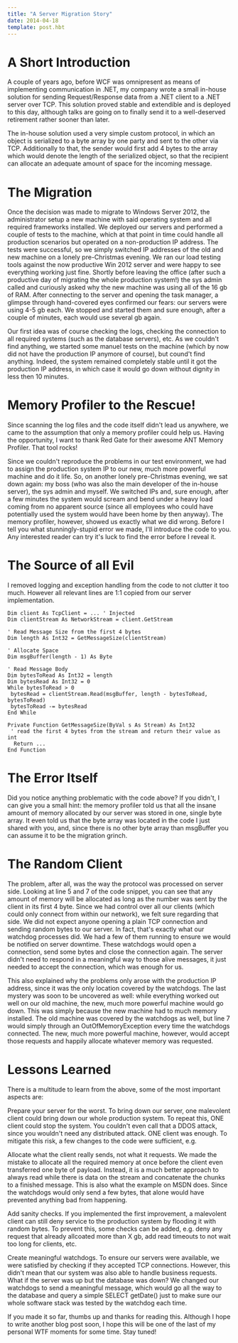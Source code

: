 ```yaml
---
title: "A Server Migration Story"
date: 2014-04-18
template: post.hbt
---
```

# A Short Introduction

A couple of years ago, before WCF was omnipresent as means of implementing communication in .NET, my company wrote a small in-house solution for sending Request/Response data from a .NET client to a .NET server over TCP. This solution proved stable and extendible and is deployed to this day, although talks are going on to finally send it to a well-deserved retirement rather sooner than later.

The in-house solution used a very simple custom protocol, in which an object is serialized to a byte array by one party and sent to the other via TCP. Additionally to that, the sender would first add 4 bytes to the array which would denote the length of the serialized object, so that the recipient can allocate an adequate amount of space for the incoming message.

# The Migration
Once the decision was made to migrate to Windows Server 2012, the administrator setup a new machine with said operating system and all required frameworks installed. We deployed our servers and performed a couple of tests to the machine, which at that point in time could handle all production scenarios but operated on a non-production IP address. The tests were successful, so we simply switched IP addresses of the old and new machine on a lonely pre-Christmas evening. We ran our load testing tools against the now productive Win 2012 server and were happy to see everything working just fine. Shortly before leaving the office (after such a productive day of migrating the whole production system!) the sys admin called and curiously asked why the new machine was using all of the 16 gb of RAM. After connecting to the server and opening the task manager, a glimpse through hand-covered eyes confirmed our fears: our servers were using 4-5 gb each. We stopped and started them and sure enough, after a couple of minutes, each would use several gb again.

Our first idea was of course checking the logs, checking the connection to all required systems (such as the database servers), etc. As we couldn't find anything, we started some manuel tests on the machine (which by now did not have the production IP anymore of course), but cound't find anything. Indeed, the system remained completely stable until it got the production IP address, in which case it would go down without dignity in less then 10 minutes.

# Memory Profiler to the Rescue!
Since scanning the log files and the code itself didn't lead us anywhere, we came to the assumption that only a memory profiler could help us. Having the opportunity, I want to thank Red Gate for their awesome ANT Memory Profiler. That tool rocks!

Since we couldn't reproduce the problems in our test environment, we had to assign the production system IP to our new, much more powerful machine and do it life. So, on another lonely pre-Christmas evening, we sat down again: my boss (who was also the main developer of the in-house server), the sys admin and myself. We switched IPs and, sure enough, after a few minutes the system would scream and bend under a heavy load coming from no apparent source (since all employees who could have potentially used the system would have been home by then anyway). The memory profiler, however, showed us exactly what we did wrong. Before I tell you what stunningly-stupid error we made, I'll introduce the code to you. Any interested reader can try it's luck to find the error before I reveal it.

# The Source of all Evil
I removed logging and exception handling from the code to not clutter it too much. However all relevant lines are 1:1 copied from our server implementation. 

```
Dim client As TcpClient = ... ' Injected
Dim clientStream As NetworkStream = client.GetStream
 
' Read Message Size from the first 4 bytes
Dim length As Int32 = GetMessageSize(clientStream)
 
' Allocate Space
Dim msgBuffer(length - 1) As Byte
 
' Read Message Body
Dim bytesToRead As Int32 = length
Dim bytesRead As Int32 = 0
While bytesToRead > 0
 bytesRead = clientStream.Read(msgBuffer, length - bytesToRead, bytesToRead)
 bytesToRead -= bytesRead
End While
```

```
Private Function GetMessageSize(ByVal s As Stream) As Int32
 ' read the first 4 bytes from the stream and return their value as int
  Return ... 
End Function
```

# The Error Itself
Did you notice anything problematic with the code above? If you didn't, I can give you a small hint: the memory profiler told us that all the insane amount of memory allocated by our server was stored in one, single byte array. It even told us that the byte array was located in the code I just shared with you, and, since there is no other byte array than msgBuffer you can assume it to be the migration grinch.

# The Random Client
The problem, after all, was the way the protocol was processed on server side. Looking at line 5 and 7 of the code snippet, you can see that any amount of memory will be allocated as long as the number was sent by the client in its first 4 byte. Since we had control over all our clients (which could only connect from within our network), we felt sure regarding that side. We did not expect anyone opening a plain TCP connection and sending random bytes to our server. In fact, that's exactly what our watchdog processes did. We had a few of them running to ensure we would be notified on server downtime. These watchdogs would open a connection, send some bytes and close the connection again. The server didn't need to respond in a meaningful way to those alive messages, it just needed to accept the connection, which was enough for us.

This also explained why the problems only arose with the production IP address, since it was the only location covered by the watchdogs. The last mystery was soon to be uncovered as well: while everything worked out well on our old machine, the new, much more powerful machine would go down. This was simply because the new machine had to much memory installed. The old machine was covered by the watchdogs as well,  but line 7 would simply through an OutOfMemoryException every time the watchdogs connected. The new, much more powerful machine, however, would accept those requests and happily allocate whatever memory was requested.

# Lessons Learned
There is a multitude to learn from the above, some of the most important aspects are:

Prepare your server for the worst. To bring down our server, one malevolent client could bring down our whole production system. To repeat this, ONE client could stop the system. You couldn't even call that a DDOS attack, since you wouldn't need any distributed attack. ONE client was enough. To mitigate this risk, a few changes to the code were sufficient, e.g.

Allocate what the client really sends, not what it requests. We made the mistake to allocate all the required memory at once before the client even transferred one byte of payload. Instead, it is a much better approach to always read while there is data on the stream and concatenate the chunks to a finished message. This is also what the example on MSDN does. Since the watchdogs would only send a few bytes, that alone would have prevented anything bad from happening.

Add sanity checks. If you implemented the first improvement, a malevolent client can still deny service to the production system by flooding it with random bytes. To prevent this, some checks can be added, e.g. deny any request that already allcoated more than X gb, add read timeouts to not wait too long for clients, etc.

Create meaningful watchdogs. To ensure our servers were available, we were satisfied by checking if they accepted TCP connections. However, this didn't mean that our system was also able to handle business requests. What if the server was up but the database was down? We changed our watchdogs to send a meaningful message, which would go all the way to the database and query a simple SELECT getDate() just to make sure our whole software stack was tested by the watchdog each time.

If you made it so far, thumbs up and thanks for reading this. Although I hope to write another blog post soon, I hope this will be one of the last of my personal WTF moments for some time. Stay tuned!
